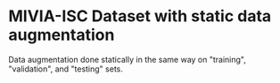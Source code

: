 # MIVIA-ISC Dataset with static data augmentation
Data augmentation done statically in the same way on "training", "validation", and "testing" sets. 